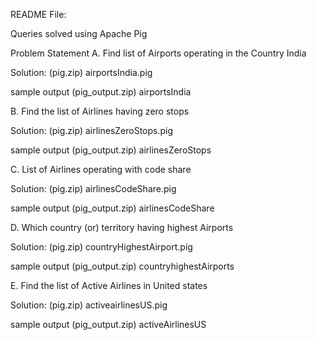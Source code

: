README File:

Queries solved using Apache Pig

Problem Statement
A. Find list of Airports operating in the Country India

Solution: 
(pig.zip)
airportsIndia.pig

sample output
(pig_output.zip)
airportsIndia

B. Find the list of Airlines having zero stops

Solution:
(pig.zip)
airlinesZeroStops.pig

sample output
(pig_output.zip)
airlinesZeroStops

C. List of Airlines operating with code share

Solution:
(pig.zip)
airlinesCodeShare.pig

sample output
(pig_output.zip)
airlinesCodeShare

D. Which country (or) territory having highest Airports

Solution:
(pig.zip)
countryHighestAirport.pig

sample output
(pig_output.zip)
countryhighestAirports

E. Find the list of Active Airlines in United states

Solution:
(pig.zip)
activeairlinesUS.pig

sample output
(pig_output.zip)
activeAirlinesUS
